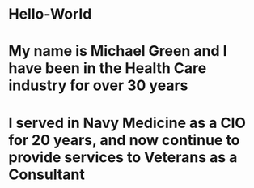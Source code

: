 # Hello-World
# My name is Michael Green and I have been in the Health Care industry for over 30 years
# I served in Navy Medicine as a CIO for 20 years, and now continue to provide services to Veterans as a Consultant
